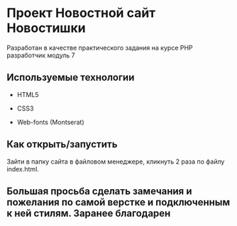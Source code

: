 # Проект Новостной сайт Новостишки

Разработан в качестве практического задания на курсе 
PHP разработчик модуль 7

## Используемые технологии

* HTML5

* CSS3

* Web-fonts (Montserat)

## Как открыть/запустить

Зайти в папку сайта в файловом менеджере, кликнуть 2 раза по файлу index.html.

## Большая просьба сделать замечания и пожелания по самой верстке и подключенным к ней стилям. Заранее благодарен
